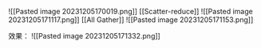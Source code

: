 ![[Pasted image 20231205170019.png]] [[Scatter-reduce]]
![[Pasted image 20231205171117.png]] 
[[All Gather]]
![[Pasted image 20231205171153.png]]

效果：
![[Pasted image 20231205171332.png]]